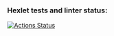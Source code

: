 ### Hexlet tests and linter status:
[![Actions Status](https://github.com/F1aer/python-project-lvl1/workflows/hexlet-check/badge.svg)](https://github.com/F1aer/python-project-lvl1/actions)